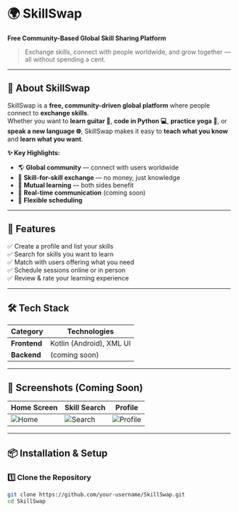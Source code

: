 # 🌍 SkillSwap
**Free Community-Based Global Skill Sharing Platform**

> Exchange skills, connect with people worldwide, and grow together — all without spending a cent.

---

## 📖 About SkillSwap
SkillSwap is a **free, community-driven global platform** where people connect to **exchange skills**.  
Whether you want to **learn guitar 🎸**, **code in Python 💻**, **practice yoga 🧘**, or **speak a new language 🌐**, SkillSwap makes it easy to **teach what you know** and **learn what you want**.

**✨ Key Highlights:**
- 🌎 **Global community** — connect with users worldwide
- 🔄 **Skill-for-skill exchange** — no money, just knowledge
- 🤝 **Mutual learning** — both sides benefit
- 💬 **Real-time communication** (coming soon)
- 📅 **Flexible scheduling**

---

## 🚀 Features
✅ Create a profile and list your skills  
✅ Search for skills you want to learn  
✅ Match with users offering what you need  
✅ Schedule sessions online or in person  
✅ Review & rate your learning experience

---

## 🛠️ Tech Stack
| Category        | Technologies            |
|-----------------|-------------------------|
| **Frontend**    | Kotlin (Android), XML UI |
| **Backend**     | (coming soon)           |


---

## 📱 Screenshots (Coming Soon)
| Home Screen | Skill Search | Profile |
|-------------|--------------|---------|
| ![Home](assets/home.png) | ![Search](assets/search.png) | ![Profile](assets/profile.png) |

---

## 📦 Installation & Setup

### 1️⃣ Clone the Repository
```bash
git clone https://github.com/your-username/SkillSwap.git
cd SkillSwap
